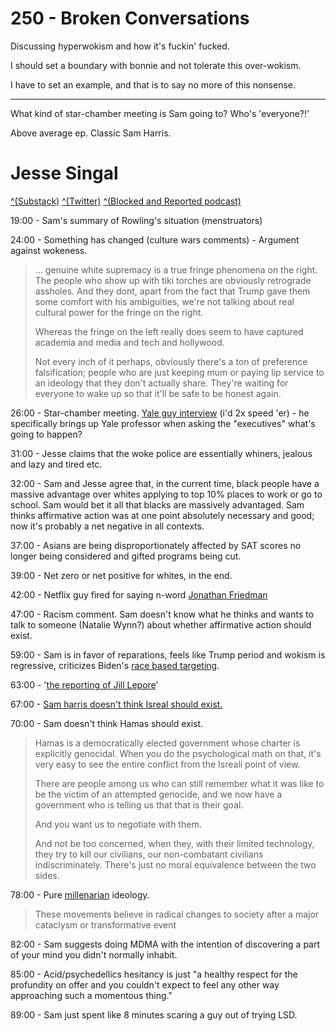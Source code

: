 # 250 - Broken Conversations 

Discussing hyperwokism and how it's fuckin' fucked. 

I should set a boundary with bonnie and not tolerate this over-wokism. 

I have to set an example, and that is to say no more of this nonsense. 

---

What kind of star-chamber meeting is Sam going to? Who's 'everyone?!'

Above average ep. Classic Sam Harris.

# Jesse Singal

[^(Substack)](https://jessesingal.substack.com/)
[^(Twitter)](https://twitter.com/jessesingal)
[^(Blocked and Reported podcast)](https://barpodcast.fireside.fm/)

19:00 - Sam's summary of Rowling's situation (menstruators)

24:00 - Something has changed (culture wars comments) - Argument against wokeness.

> ... genuine white supremacy is a true fringe phenomena on the right. The people who show up with tiki torches are obviously retrograde assholes. And they dont, apart from the fact that Trump gave them some comfort with his ambiguities, we're not talking about real cultural power for the fringe on the right. 
>
> Whereas the fringe on the left really does seem to have captured academia and media and tech and hollywood. 
>
> Not every inch of it perhaps, obviously there's a ton of preference falsification; people who are just keeping mum or paying lip service to an ideology that they don't actually share. They're waiting for everyone to wake up so that it'll be safe to be honest again. 

26:00 - Star-chamber meeting. [Yale guy interview](https://youtu.be/xJbHkWTHiZ0?t=38) (i'd 2x speed 'er) - he specifically brings up Yale professor when asking the "executives" what's going to happen?

31:00 - Jesse claims that the woke police are essentially whiners, jealous and lazy and tired etc. 

32:00 - Sam and Jesse agree that, in the current time, black people have a massive advantage over whites applying to top 10% places to work or go to school. Sam would bet it all that blacks are massively advantaged. Sam thinks affirmative action was at one point absolutely necessary and good; now it's probably a net negative in all contexts.  

37:00 - Asians are being disproportionately affected by SAT scores no longer being considered and gifted programs being cut. 

39:00 - Net zero or net positive for whites, in the end. 

42:00 - Netflix guy fired for saying n-word [Jonathan Friedman](https://www.bing.com/search?q=jonathan+friedland+fired&FORM=AWRE)

47:00 - Racism comment. Sam doesn't know what he thinks and wants to talk to someone (Natalie Wynn?) about whether affirmative action should exist.

59:00 - Sam is in favor of reparations, feels like Trump period and wokism is regressive, criticizes Biden's [race based targeting](https://alphanewsmn.com/midwest-farmers-challenge-bidens-race-based-loan-forgiveness-program/).

63:00 - '[the reporting of Jill Lepore](https://www.newyorker.com/magazine/2020/07/20/the-invention-of-the-police)'

67:00 - [Sam harris doesn't think Isreal should exist.](https://samharris.org/podcasts/why-dont-i-criticize-israel/)

70:00 - Sam doesn't think Hamas should exist.

>Hamas is a democratically elected government whose charter is explicitly genocidal. When you do the psychological math on that, it's very easy to see the entire conflict from the Isreali point of view.  
>  
>There are people among us who can still remember what it was like to be the victim of an attempted genocide, and we now have a government who is telling us that that is their goal.  
>  
>And you want us to negotiate with them.  
>  
>And not be too concerned, when they, with their limited technology, they try to kill our civilians, our non-combatant civilians indiscriminately. There's just no moral equivalence between the two sides.

78:00 - Pure [millenarian](https://en.wikipedia.org/wiki/Millenarianism) ideology.

>These movements believe in radical changes to society after a major cataclysm or transformative event

82:00 - Sam suggests doing MDMA with the intention of discovering a part of your mind you didn't normally inhabit.

85:00 - Acid/psychedellics hesitancy is just "a healthy respect for the profundity on offer and you couldn't expect to feel any other way approaching such a momentous thing."

89:00 - Sam just spent like 8 minutes scaring a guy out of trying LSD.